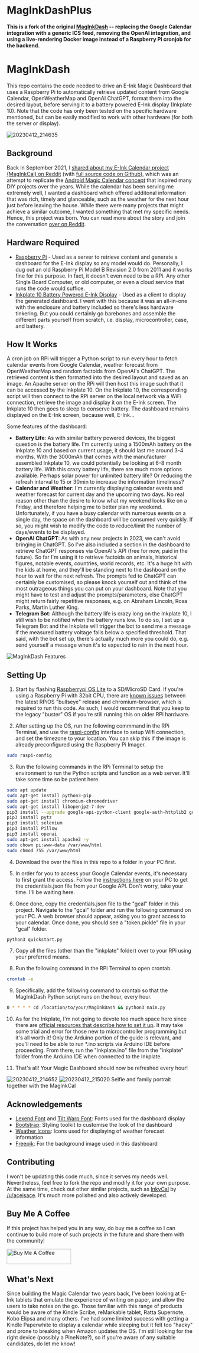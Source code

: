 # MagInkDashPlus

**This is a fork of the original [MagInkDash](https://github.com/speedyg0nz/MagInkDash) -- replacing the Google Calendar integration with a generic ICS feed, removing the OpenAI integration, and using a live-rendering Docker image instead of a Raspberry Pi cronjob for the backend.**

# MagInkDash
This repo contains the code needed to drive an E-Ink Magic Dashboard that uses a Raspberry Pi to automatically retrieve updated content from Google Calendar, OpenWeatherMap and OpenAI ChatGPT, format them into the desired layout, before serving it to a battery powered E-Ink display (Inkplate 10). Note that the code has only been tested on the specific hardware mentioned, but can be easily modified to work with other hardware (for both the server or display).

![20230412_214635](https://user-images.githubusercontent.com/5581989/231482915-154db674-9301-465d-8352-d2c4400093eb.JPG)

## Background
Back in September 2021, I [shared about my E-Ink Calendar project (MagInkCal) on Reddit](https://www.reddit.com/r/raspberry_pi/comments/pugv7d/maginkcal_magic_calendar_project_completed_full/) (with [full source code on Github](https://github.com/speedyg0nz/MagInkCal/)), which was an attempt to replicate the [Android Magic Calendar concept](https://www.youtube.com/watch?v=2KDkFgOHZ5I) that inspired many DIY projects over the years. While the calendar has been serving me extremely well, I wanted a dashboard which offered additonal information that was rich, timely and glanceable, such as the weather for the next hour just before leaving the house. While there were many projects that might achieve a similar outcome, I wanted something that met my specific needs. Hence, this project was born. You can read more about the story and join the conversation [over on Reddit](https://www.reddit.com/r/raspberry_pi/comments/12joara/maginkdash_magic_eink_dashboard_project_full/).

## Hardware Required
- [Raspberry Pi](https://www.raspberrypi.org/) - Used as a server to retrieve content and generate a dashboard for the E-Ink display so any model would do. Personally, I dug out an old Raspberry Pi Model B Revision 2.0 from 2011 and it works fine for this purpose. In fact, it doesn't even need to be a RPi. Any other Single Board Computer, or old computer, or even a cloud service that runs the code would suffice.
- [Inkplate 10 Battery Powered E-Ink Display](https://soldered.com/product/soldered-inkplate-10-9-7-e-paper-board-with-enclosure-copy/) - Used as a client to display the generated dashboard. I went with this because it was an all-in-one with the enclosure and battery included so there's less hardware tinkering. But you could certainly go barebones and assemble the different parts yourself from scratch, i.e. display, microcontroller, case, and battery.


## How It Works
A cron job on RPi will trigger a Python script to run every hour to fetch calendar events from Google Calendar, weather forecast from OpenWeatherMap and random factoids from OpenAI's ChatGPT. The retrieved content is then formatted into the desired layout and saved as an image. An Apache server on the RPi will then host this image such that it can be accessed by the Inkplate 10. On the Inkplate 10, the corresponding script   will then connect to the RPi server on the local network via a WiFi connection, retrieve the image and display it on the E-Ink screen. The Inkplate 10 then goes to sleep to conserve battery. The dashboard remains displayed on the E-Ink screen, because well, E-Ink...

Some features of the dashboard: 
- **Battery Life**: As with similar battery powered devices, the biggest question is the battery life. I'm currently using a 1500mAh battery on the Inkplate 10 and based on current usage, it should last me around 3-4 months. With the 3000mAh that comes with the manufacturer assembled Inkplate 10, we could potentially be looking at 6-8 month battery life. With this crazy battery life, there are much more options available. Perhaps solar power for unlimited battery life? Or reducing the refresh interval to 15 or 30min to increase the information timeliness?
- **Calendar and Weather**: I'm currently displaying calendar events and weather forecast for current day and the upcoming two days. No real reason other than the desire to know what my weekend looks like on a Friday, and therefore helping me to better plan my weekend. Unfortunately, if you have a busy calendar with numerous events on a single day, the space on the dashboard will be consumed very quickly. If so, you might wish to modify the code to reduce/limit the number of days/events to be displayed.
- **OpenAI ChatGPT**: As with any new projects in 2023, we can't avoid bringing in ChatGPT. So I've also included a section in the dashboard to retrieve ChatGPT responses via OpenAI's API (free for now, paid in the future).  So far I'm using it to retrieve factoids on animals, historical figures, notable events, countries, world records, etc. It's a huge hit with the kids at home, and they'll be standing next to the dashboard on the hour to wait for the next refresh. The prompts fed to ChatGPT can certainly be customised, so please knock yourself out and think of the most outrageous things you can put on your dashboard. Note that you might have to test and adjust the prompts/parameters, else ChatGPT might return fairly repetitive responses, e.g. on Abraham Lincoln, Rosa Parks, Martin Luther King.
- **Telegram Bot**: Although the battery life is crazy long on the Inkplate 10, I still wish to be notified when the battery runs low. To do so, I set up a Telegram Bot and the Inkplate will trigger the bot to send me a message if the measured battery voltage falls below a specified threshold. That said, with the bot set up, there's actually much more you could do, e.g. send yourself a message when it's to expected to rain in the next hour.

![MagInkDash Features](https://user-images.githubusercontent.com/5581989/231484018-6ff6a883-3226-42c7-a387-fcef7ee9d49c.png)

## Setting Up 

1. Start by flashing [Raspberrypi OS Lite](https://www.raspberrypi.org/software/operating-systems/) to a SD/MicroSD Card. If you're using a Raspberry Pi with 32bit CPU, there are [known issues](https://forums.raspberrypi.com/viewtopic.php?t=323478) between the latest RPiOS "bullseye" release and chromium-browser, which is required to run this code. As such, I would recommend that you keep to the legacy "buster" OS if you're still running this on older RPi hardware.

2. After setting up the OS, run the following commmand in the RPi Terminal, and use the [raspi-config](https://www.raspberrypi.org/documentation/computers/configuration.html) interface to setup Wifi connection, and set the timezone to your location. You can skip this if the image is already preconfigured using the Raspberry Pi Imager.

```bash
sudo raspi-config
```
3. Run the following commands in the RPi Terminal to setup the environment to run the Python scripts and function as a web server. It'll take some time so be patient here.

```bash
sudo apt update
sudo apt-get install python3-pip
sudo apt-get install chromium-chromedriver
sudo apt-get install libopenjp2-7-dev
pip3 install --upgrade google-api-python-client google-auth-httplib2 google-auth-oauthlib
pip3 install pytz
pip3 install selenium
pip3 install Pillow
pip3 install openai  
sudo apt-get install apache2 -y  
sudo chown pi:www-data /var/www/html
sudo chmod 755 /var/www/html
```
4. Download the over the files in this repo to a folder in your PC first. 

5. In order for you to access your Google Calendar events, it's necessary to first grant the access. Follow the [instructions here](https://developers.google.com/calendar/api/quickstart/python) on your PC to get the credentials.json file from your Google API. Don't worry, take your time. I'll be waiting here.

6. Once done, copy the credentials.json file to the "gcal" folder in this project. Navigate to the "gcal" folder and run the following command on your PC. A web browser should appear, asking you to grant access to your calendar. Once done, you should see a "token.pickle" file in your "gcal" folder.

```bash
python3 quickstart.py
```

7. Copy all the files (other than the "inkplate" folder) over to your RPi using your preferred means. 

8. Run the following command in the RPi Terminal to open crontab.
```bash
crontab -e
```
9. Specifically, add the following command to crontab so that the MagInkDash Python script runs on the hour, every hour.
```bash
0 * * * * cd /location/to/your/MagInkDash && python3 main.py
```
10. As for the Inkplate, I'm not going to devote too much space here since there are [official resources that describe how to set it up](https://inkplate.readthedocs.io/en/latest/get-started.html). It may take some trial and error for those new to microcontroller programming but it's all worth it! Only the Arduino portion of the guide is relevant, and you'll need to be able to run *.ino scripts via Arduino IDE before proceeding. From there, run the "inkplate.ino" file from the "inkplate" folder from the Arduino IDE when connected to the Inkplate.

12. That's all! Your Magic Dashboard should now be refreshed every hour! 

![20230412_214652](https://user-images.githubusercontent.com/5581989/231485348-35d7e0df-034e-49aa-8500-223b2b3bdcc0.JPG)
![20230412_215020](https://user-images.githubusercontent.com/5581989/231484068-aa6ce877-1e0a-49fe-b47e-7c024752f42c.JPG)
Selfie and family portrait together with the MagInkCal

## Acknowledgements
- [Lexend Font](https://fonts.google.com/specimen/Lexend) and [Tilt Warp Font](https://fonts.google.com/specimen/Tilt+Warp): Fonts used for the dashboard display
- [Bootstrap](https://getbootstrap.com/): Styling toolkit to customise the look of the dashboard
- [Weather Icons](https://erikflowers.github.io/weather-icons/): Icons used for displaying of weather forecast information
- [Freepik](https://www.freepik.com/): For the background image used in this dashboard
  
## Contributing
I won't be updating this code much, since it serves my needs well. Nevertheless, feel free to fork the repo and modify it for your own purpose. At the same time, check out other similar projects, such as [InkyCal](https://github.com/aceisace/Inkycal) by [/u/aceisace](https://www.reddit.com/user/aceisace/). It's much more polished and also actively developed.

## Buy Me A Coffee
If this project has helped you in any way, do buy me a coffee so I can continue to build more of such projects in the future and share them with the community!

<a href="https://www.buymeacoffee.com/speedygonz" target="_blank"><img src="https://cdn.buymeacoffee.com/buttons/default-orange.png" alt="Buy Me A Coffee" height="41" width="174"></a>


## What's Next
Since building the Magic Calendar two years back, I've been looking at E-Ink tablets that emulate the experience of writing on paper, and allow the users to take notes on the go. Those familiar with this range of products would be aware of the Kindle Scribe, reMarkable tablet, Ratta Supernote, Kobo Elipsa and many others. I've had some limited success with getting a Kindle Paperwhite to display a calendar while sleeping but it felt too "hacky" and prone to breaking when Amazon updates the OS. I'm still looking for the right device (possibly a PineNote?), so if you're aware of any suitable candidates, do let me know!
